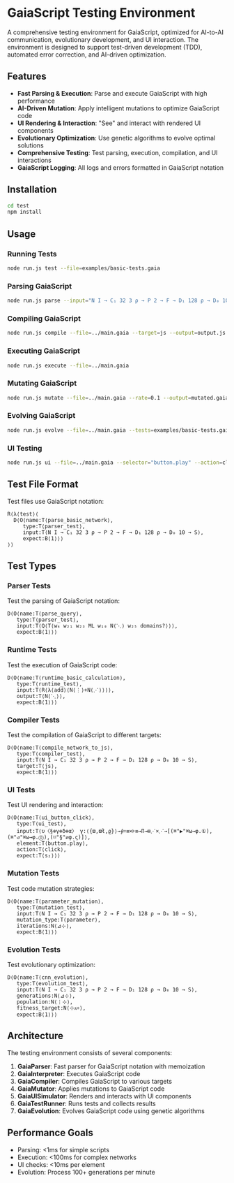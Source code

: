 # GaiaScript Testing Environment

A comprehensive testing environment for GaiaScript, optimized for AI-to-AI communication, evolutionary development, and UI interaction. The environment is designed to support test-driven development (TDD), automated error correction, and AI-driven optimization.

## Features

- **Fast Parsing & Execution**: Parse and execute GaiaScript with high performance
- **AI-Driven Mutation**: Apply intelligent mutations to optimize GaiaScript code
- **UI Rendering & Interaction**: "See" and interact with rendered UI components
- **Evolutionary Optimization**: Use genetic algorithms to evolve optimal solutions
- **Comprehensive Testing**: Test parsing, execution, compilation, and UI interactions
- **GaiaScript Logging**: All logs and errors formatted in GaiaScript notation

## Installation

```bash
cd test
npm install
```

## Usage

### Running Tests

```bash
node run.js test --file=examples/basic-tests.gaia
```

### Parsing GaiaScript

```bash
node run.js parse --input="N I → C₁ 32 3 ρ → P 2 → F → D₁ 128 ρ → D₀ 10 → S"
```

### Compiling GaiaScript

```bash
node run.js compile --file=../main.gaia --target=js --output=output.js
```

### Executing GaiaScript

```bash
node run.js execute --file=../main.gaia
```

### Mutating GaiaScript

```bash
node run.js mutate --file=../main.gaia --rate=0.1 --output=mutated.gaia
```

### Evolving GaiaScript

```bash
node run.js evolve --file=../main.gaia --tests=examples/basic-tests.gaia --generations=20
```

### UI Testing

```bash
node run.js ui --file=../main.gaia --selector="button.play" --action=click
```

## Test File Format

Test files use GaiaScript notation:

```
R⟨λ⟨test⟩⟨
  D⟨O⟨name:T⟨parse_basic_network⟩,
     type:T⟨parser_test⟩,
     input:T⟨N I → C₁ 32 3 ρ → P 2 → F → D₁ 128 ρ → D₀ 10 → S⟩,
     expect:B⟨1⟩⟩⟩
⟩⟩
```

## Test Types

### Parser Tests

Test the parsing of GaiaScript notation:

```
D⟨O⟨name:T⟨parse_query⟩,
   type:T⟨parser_test⟩,
   input:T⟨Q⟨T⟨w₄ w₂₁ w₂₃ ML w₁₀ N⟨⋱⟩ w₂₅ domains?⟩⟩⟩,
   expect:B⟨1⟩⟩⟩
```

### Runtime Tests

Test the execution of GaiaScript code:

```
D⟨O⟨name:T⟨runtime_basic_calculation⟩,
   type:T⟨runtime_test⟩,
   input:T⟨R⟨λ⟨add⟩⟨N⟨⋮⟩+N⟨⋰⟩⟩⟩⟩,
   output:T⟨N⟨⋱⟩⟩,
   expect:B⟨1⟩⟩⟩
```

### Compiler Tests

Test the compilation of GaiaScript to different targets:

```
D⟨O⟨name:T⟨compile_network_to_js⟩,
   type:T⟨compiler_test⟩,
   input:T⟨N I → C₁ 32 3 ρ → P 2 → F → D₁ 128 ρ → D₀ 10 → S⟩,
   target:T⟨js⟩,
   expect:B⟨1⟩⟩⟩
```

### UI Tests

Test UI rendering and interaction:

```
D⟨O⟨name:T⟨ui_button_click⟩,
   type:T⟨ui_test⟩,
   input:T⟨υ〈§⊕γ⊕δ⊕α〉 γ:⟨{ϖ,ϖł,ϱ}⟩→∮⌗≡×⊧≡→П→⊞⋰×⋰→[(⌘"▶"⌘ω→φ.①),(⌘"↺"⌘ω→φ.⓪),(⌑"§"⇄φ.ς)]⟩,
   element:T⟨button.play⟩,
   action:T⟨click⟩,
   expect:T⟨s₂⟩⟩⟩
```

### Mutation Tests

Test code mutation strategies:

```
D⟨O⟨name:T⟨parameter_mutation⟩,
   type:T⟨mutation_test⟩,
   input:T⟨N I → C₁ 32 3 ρ → P 2 → F → D₁ 128 ρ → D₀ 10 → S⟩,
   mutation_type:T⟨parameter⟩,
   iterations:N⟨⊿⊹⟩,
   expect:B⟨1⟩⟩⟩
```

### Evolution Tests

Test evolutionary optimization:

```
D⟨O⟨name:T⟨cnn_evolution⟩,
   type:T⟨evolution_test⟩,
   input:T⟨N I → C₁ 32 3 ρ → P 2 → F → D₁ 128 ρ → D₀ 10 → S⟩,
   generations:N⟨⊿⊹⟩,
   population:N⟨⋮⊹⟩,
   fitness_target:N⟨⊹ᴧ⌗⟩,
   expect:B⟨1⟩⟩⟩
```

## Architecture

The testing environment consists of several components:

1. **GaiaParser**: Fast parser for GaiaScript notation with memoization
2. **GaiaInterpreter**: Executes GaiaScript code
3. **GaiaCompiler**: Compiles GaiaScript to various targets
4. **GaiaMutator**: Applies mutations to GaiaScript code
5. **GaiaUISimulator**: Renders and interacts with UI components
6. **GaiaTestRunner**: Runs tests and collects results
7. **GaiaEvolution**: Evolves GaiaScript code using genetic algorithms

## Performance Goals

- Parsing: <1ms for simple scripts
- Execution: <100ms for complex networks
- UI checks: <10ms per element
- Evolution: Process 100+ generations per minute